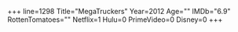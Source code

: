 +++
line=1298
Title="MegaTruckers"
Year=2012
Age=""
IMDb="6.9"
RottenTomatoes=""
Netflix=1
Hulu=0
PrimeVideo=0
Disney=0
+++

